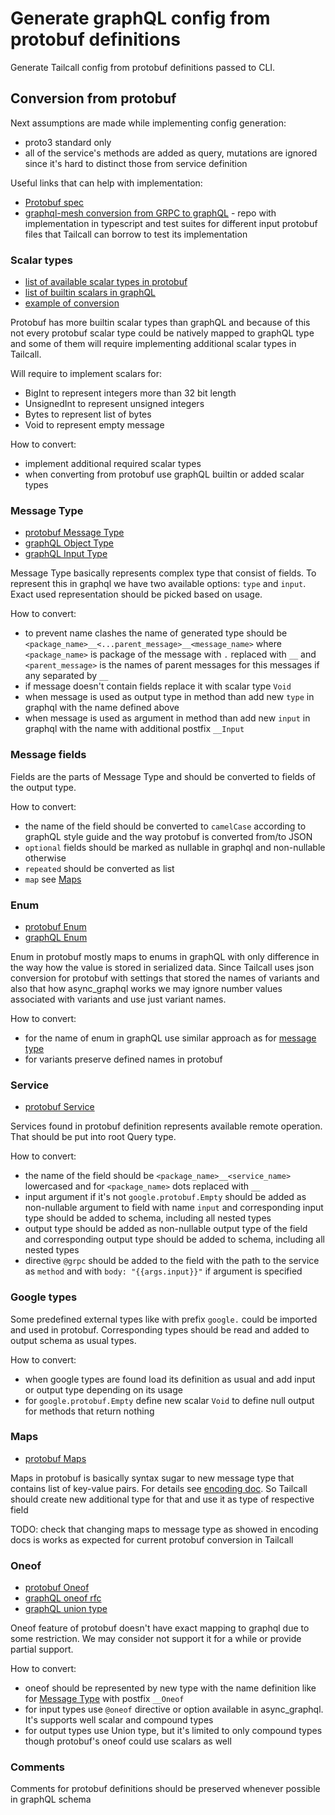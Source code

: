 # Generate graphQL config from protobuf definitions

Generate Tailcall config from protobuf definitions passed to CLI.

## Conversion from protobuf

Next assumptions are made while implementing config generation:

- proto3 standard only
- all of the service's methods are added as query, mutations are ignored since it's hard to distinct those from service definition

Useful links that can help with implementation:

- [Protobuf spec](https://protobuf.dev/programming-guides/proto3/)
- [graphql-mesh conversion from GRPC to graphQL](https://github.com/ardatan/graphql-mesh/tree/master/packages/legacy/handlers/grpc) - repo with implementation in typescript and test suites for different input protobuf files that Tailcall can borrow to test its implementation

### Scalar types

- [list of available scalar types in protobuf](https://protobuf.dev/programming-guides/proto3/#scalar)
- [list of builtin scalars in graphQL](https://graphql.org/learn/schema/#scalar-types)
- [example of conversion](https://github.com/ardatan/graphql-mesh/blob/master/packages/legacy/handlers/grpc/test/__snapshots__/handler.spec.ts.snap#L933-L960)

Protobuf has more builtin scalar types than graphQL and because of this not every protobuf scalar type could be natively mapped to graphQL type and some of them will require implementing additional scalar types in Tailcall.

Will require to implement scalars for:

- BigInt to represent integers more than 32 bit length
- UnsignedInt to represent unsigned integers
- Bytes to represent list of bytes
- Void to represent empty message

How to convert:

- implement additional required scalar types
- when converting from protobuf use graphQL builtin or added scalar types

### Message Type

- [protobuf Message Type](https://protobuf.dev/programming-guides/proto3/#simple)
- [graphQL Object Type](https://graphql.org/learn/schema/#object-types-and-fields)
- [graphQL Input Type](https://graphql.org/learn/schema/#input-types)

Message Type basically represents complex type that consist of fields. To represent this in graphql we have two available options: `type` and `input`. Exact used representation should be picked based on usage.

How to convert:

- to prevent name clashes the name of generated type should be `<package_name>__<...parent_message>__<message_name>` where `<package_name>` is package of the message with `.` replaced with `__` and `<parent_message>` is the names of parent messages for this messages if any separated by `__`
- if message doesn't contain fields replace it with scalar type `Void`
- when message is used as output type in method than add new `type` in graphql with the name defined above
- when message is used as argument in method than add new `input` in graphql with the name with additional postfix `__Input`

### Message fields

Fields are the parts of Message Type and should be converted to fields of the output type.

How to convert:

- the name of the field should be converted to `camelCase` according to graphQL style guide and the way protobuf is converted from/to JSON
- `optional` fields should be marked as nullable in graphql and non-nullable otherwise
- `repeated` should be converted as list
- `map` see [Maps](#maps)

### Enum

- [protobuf Enum](https://protobuf.dev/programming-guides/proto3/#enum)
- [graphQL Enum](https://graphql.org/learn/schema/#enumeration-types)

Enum in protobuf mostly maps to enums in graphQL with only difference in the way how the value is stored in serialized data. Since Tailcall uses json conversion for protobuf with settings that stored the names of variants and also that how async_graphql works we may ignore number values associated with variants and use just variant names.

How to convert:

- for the name of enum in graphQL use similar approach as for [message type](#message-type)
- for variants preserve defined names in protobuf

### Service

- [protobuf Service](https://protobuf.dev/programming-guides/proto3/#services)

Services found in protobuf definition represents available remote operation. That should be put into root Query type.

How to convert:

- the name of the field should be `<package_name>__<service_name>` lowercased and for `<package_name>` dots replaced with `__`
- input argument if it's not `google.protobuf.Empty` should be added as non-nullable argument to field with name `input` and corresponding input type should be added to schema, including all nested types
- output type should be added as non-nullable output type of the field and corresponding output type should be added to schema, including all nested types
- directive `@grpc` should be added to the field with the path to the service as `method` and with `body: "{{args.input}}"` if argument is specified

### Google types

Some predefined external types like with prefix `google.` could be imported and used in protobuf. Corresponding types should be read and added to output schema as usual types.

How to convert:

- when google types are found load its definition as usual and add input or output type depending on its usage
- for `google.protobuf.Empty` define new scalar `Void` to define null output for methods that return nothing

### Maps

- [protobuf Maps](https://protobuf.dev/programming-guides/proto3/#maps)

Maps in protobuf is basically syntax sugar to new message type that contains list of key-value pairs. For details see [encoding doc](https://protobuf.dev/programming-guides/encoding/#maps). So Tailcall should create new additional type for that and use it as type of respective field

TODO: check that changing maps to message type as showed in encoding docs is works as expected for current protobuf conversion in Tailcall

### Oneof

- [protobuf Oneof](https://protobuf.dev/programming-guides/proto3/#oneof)
- [graphQL oneof rfc](https://github.com/graphql/graphql-spec/pull/825)
- [graphQL union type](https://graphql.org/learn/schema/#union-types)

Oneof feature of protobuf doesn't have exact mapping to graphql due to some restriction. We may consider not support it for a while or provide partial support.

How to convert:

- oneof should be represented by new type with the name definition like for [Message Type](#message-type) with postfix `__Oneof`
- for input types use `@oneof` directive or option available in async_graphql. It's supports well scalar and compound types
- for output types use Union type, but it's limited to only compound types though protobuf's oneof could use scalars as well

### Comments

Comments for protobuf definitions should be preserved whenever possible in graphQL schema
